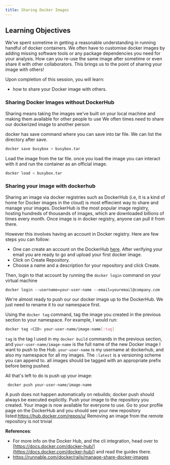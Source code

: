```yaml
---
title: Sharing Docker Images
---
```

## Learning Objectives

We’ve spent sometime in getting a reasonable understanding in running handful of docker containers. We often have to customise docker images by adding missing software tools or any package dependencies you need for your  analysis. How can you re-use the same image after sometime or even share it with other collaborators. This brings us to the point of sharing your image with others!

Upon completion of this session, you will learn: 

- how to share your Docker image with others.

### Sharing Docker Images without DockerHub
Sharing means taking the images we’ve built on your local machine and making them available for other people to use
We often times need to share  our dockerized image to another person


docker has save command where you can save into tar file. We can list the directory after save.

```bash
docker save busybox > busybox.tar

```

Load the image from the tar file. once you load the image you can interact with it and run the container as an official image.

```bash
docker load < busybox.tar
```

### Sharing your image with dockerhub 

Sharing an image via docker registries such as  DockerHub  (i.e, it is a kind of home for Docker images in the cloud) is most effiecient way to share and manage your images. DockerHub is the most popular image registry, hosting hundreds of thousands of images, which are downloaded billions of times every month. Once image is in docker registry, anyone can pull it from there. 

However this involves having an account in Docker registry. Here are few steps you can follow:

- One can create an account on the DockerHub [here](https://hub.docker.com/account/signup/). After verifying your email you are ready to go and upload your first docker image.
- Click on Create Repository.
- Choose a name  and a description for your repository and click Create.

Then, login to that account by running the ``docker login`` command on your virtual machine

```
docker login --username=your-user-name --email=youremail@company.com
```
We're almost ready to push our our docker image up to the DockerHub. We just need to rename it to our namespace first.

Using the ``docker tag`` command, tag the image you created in the previous section to your namespace. For example, I would run:

```bash
docker tag <CID> your-user-name/image-name[:tag]
```

``tag`` is the tag I used in my `docker build` commands in the previous section, and `your-user-name/image-name` is the full name of the new Docker image I want to push to the Hub. `your-user-name` is my username at dockerhub, and also my namespace for all my images. The `:latest` is a versioning scheme you can append to. all images should be tagged with an appropriate prefix before being pushed.

All that's left to do is push up your image:

```
 docker push your-user-name/image-name
```
A push does not happen automatically on rebuilds; docker push should always be executed explicitly.
Push your image to the repository you created. Your image is now available for everyone to use. Go to your profile page on the DockerHub and you should see your new repository listed:[https://hub.docker.com/repos/u/<username>](https://hub.docker.com/repos/u/<username>)
Removing an image from the remote repository is not trivial

**References**:
- For more info on the Docker Hub, and the cli integration,
head over to [https://docs.docker.com/docker-hub/](https://docs.docker.com/docker-hub/) and read the guides there.
-  https://runnable.com/docker/rails/manage-share-docker-images
